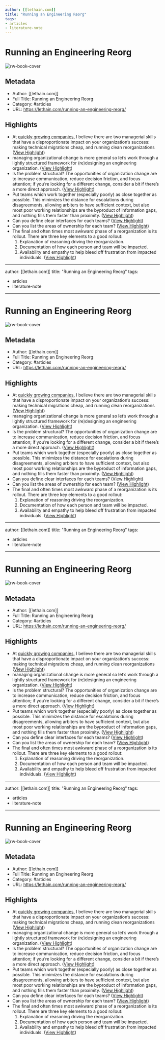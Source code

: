 ```yaml
---
author: [[lethain.com]]
title: "Running an Engineering Reorg"
tags: 
- articles
- literature-note
---
```

# Running an Engineering Reorg

![rw-book-cover](https://lethain.com/static/blog/heroes/reorg-hero.png)

## Metadata
- Author: [[lethain.com]]
- Full Title: Running an Engineering Reorg
- Category: #articles
- URL: https://lethain.com/running-an-engineering-reorg/

## Highlights
- At [quickly growing companies](https://lethain.com/productivity-in-the-age-of-hypergrowth/), I believe there are two managerial skills that have a disproportionate impact on your organization’s success: making technical migrations cheap, and running clean reorganizations ([View Highlight](https://read.readwise.io/read/01grvxs79ppwv9mscqjdfg5tnp))
- managing organizational change is more general so let’s work through a lightly structured framework for (re)designing an engineering organization. ([View Highlight](https://read.readwise.io/read/01grvxsqgttgckjkssg4f7rz69))
- Is the problem structural? The opportunities of organization change are to increase communication, reduce decision friction, and focus attention; if you’re looking for a different change, consider a bit if there’s a more direct approach. ([View Highlight](https://read.readwise.io/read/01grw1r3xp3thjdaj9qxerygp8))
- Put teams which work together (especially poorly) as close together as possible. This minimizes the distance for escalations during disagreements, allowing arbiters to have sufficient context, but also most poor working relationships are the byproduct of information gaps, and nothing fills them faster than proximity. ([View Highlight](https://read.readwise.io/read/01grw1ymmnpxbam0ek45mdx6wz))
- Can you define clear interfaces for each teams? ([View Highlight](https://read.readwise.io/read/01grw1yswbapye6kgda0ft8t8g))
- Can you list the areas of ownership for each team? ([View Highlight](https://read.readwise.io/read/01grw1z2c93kd6erzjyxnz6jxm))
- The final and often times most awkward phase of a reorganization is its rollout. There are three key elements to a good rollout:
  1. Explanation of reasoning driving the reorganization.
  2. Documentation of how each person and team will be impacted.
  3. Availability and empathy to help bleed off frustration from impacted individuals. ([View Highlight](https://read.readwise.io/read/01grw22658z1rkangsvemq2d77))
---
author: [[lethain.com]]
title: "Running an Engineering Reorg"
tags: 
- articles
- literature-note
---
# Running an Engineering Reorg

![rw-book-cover](https://lethain.com/static/blog/heroes/reorg-hero.png)

## Metadata
- Author: [[lethain.com]]
- Full Title: Running an Engineering Reorg
- Category: #articles
- URL: https://lethain.com/running-an-engineering-reorg/

## Highlights
- At [quickly growing companies](https://lethain.com/productivity-in-the-age-of-hypergrowth/), I believe there are two managerial skills that have a disproportionate impact on your organization’s success: making technical migrations cheap, and running clean reorganizations ([View Highlight](https://read.readwise.io/read/01grvxs79ppwv9mscqjdfg5tnp))
- managing organizational change is more general so let’s work through a lightly structured framework for (re)designing an engineering organization. ([View Highlight](https://read.readwise.io/read/01grvxsqgttgckjkssg4f7rz69))
- Is the problem structural? The opportunities of organization change are to increase communication, reduce decision friction, and focus attention; if you’re looking for a different change, consider a bit if there’s a more direct approach. ([View Highlight](https://read.readwise.io/read/01grw1r3xp3thjdaj9qxerygp8))
- Put teams which work together (especially poorly) as close together as possible. This minimizes the distance for escalations during disagreements, allowing arbiters to have sufficient context, but also most poor working relationships are the byproduct of information gaps, and nothing fills them faster than proximity. ([View Highlight](https://read.readwise.io/read/01grw1ymmnpxbam0ek45mdx6wz))
- Can you define clear interfaces for each teams? ([View Highlight](https://read.readwise.io/read/01grw1yswbapye6kgda0ft8t8g))
- Can you list the areas of ownership for each team? ([View Highlight](https://read.readwise.io/read/01grw1z2c93kd6erzjyxnz6jxm))
- The final and often times most awkward phase of a reorganization is its rollout. There are three key elements to a good rollout:
  1. Explanation of reasoning driving the reorganization.
  2. Documentation of how each person and team will be impacted.
  3. Availability and empathy to help bleed off frustration from impacted individuals. ([View Highlight](https://read.readwise.io/read/01grw22658z1rkangsvemq2d77))
---
author: [[lethain.com]]
title: "Running an Engineering Reorg"
tags: 
- articles
- literature-note
---
# Running an Engineering Reorg

![rw-book-cover](https://lethain.com/static/blog/heroes/reorg-hero.png)

## Metadata
- Author: [[lethain.com]]
- Full Title: Running an Engineering Reorg
- Category: #articles
- URL: https://lethain.com/running-an-engineering-reorg/

## Highlights
- At [quickly growing companies](https://lethain.com/productivity-in-the-age-of-hypergrowth/), I believe there are two managerial skills that have a disproportionate impact on your organization’s success: making technical migrations cheap, and running clean reorganizations ([View Highlight](https://read.readwise.io/read/01grvxs79ppwv9mscqjdfg5tnp))
- managing organizational change is more general so let’s work through a lightly structured framework for (re)designing an engineering organization. ([View Highlight](https://read.readwise.io/read/01grvxsqgttgckjkssg4f7rz69))
- Is the problem structural? The opportunities of organization change are to increase communication, reduce decision friction, and focus attention; if you’re looking for a different change, consider a bit if there’s a more direct approach. ([View Highlight](https://read.readwise.io/read/01grw1r3xp3thjdaj9qxerygp8))
- Put teams which work together (especially poorly) as close together as possible. This minimizes the distance for escalations during disagreements, allowing arbiters to have sufficient context, but also most poor working relationships are the byproduct of information gaps, and nothing fills them faster than proximity. ([View Highlight](https://read.readwise.io/read/01grw1ymmnpxbam0ek45mdx6wz))
- Can you define clear interfaces for each teams? ([View Highlight](https://read.readwise.io/read/01grw1yswbapye6kgda0ft8t8g))
- Can you list the areas of ownership for each team? ([View Highlight](https://read.readwise.io/read/01grw1z2c93kd6erzjyxnz6jxm))
- The final and often times most awkward phase of a reorganization is its rollout. There are three key elements to a good rollout:
  1. Explanation of reasoning driving the reorganization.
  2. Documentation of how each person and team will be impacted.
  3. Availability and empathy to help bleed off frustration from impacted individuals. ([View Highlight](https://read.readwise.io/read/01grw22658z1rkangsvemq2d77))
---
author: [[lethain.com]]
title: "Running an Engineering Reorg"
tags: 
- articles
- literature-note
---
# Running an Engineering Reorg

![rw-book-cover](https://lethain.com/static/blog/heroes/reorg-hero.png)

## Metadata
- Author: [[lethain.com]]
- Full Title: Running an Engineering Reorg
- Category: #articles
- URL: https://lethain.com/running-an-engineering-reorg/

## Highlights
- At [quickly growing companies](https://lethain.com/productivity-in-the-age-of-hypergrowth/), I believe there are two managerial skills that have a disproportionate impact on your organization’s success: making technical migrations cheap, and running clean reorganizations ([View Highlight](https://read.readwise.io/read/01grvxs79ppwv9mscqjdfg5tnp))
- managing organizational change is more general so let’s work through a lightly structured framework for (re)designing an engineering organization. ([View Highlight](https://read.readwise.io/read/01grvxsqgttgckjkssg4f7rz69))
- Is the problem structural? The opportunities of organization change are to increase communication, reduce decision friction, and focus attention; if you’re looking for a different change, consider a bit if there’s a more direct approach. ([View Highlight](https://read.readwise.io/read/01grw1r3xp3thjdaj9qxerygp8))
- Put teams which work together (especially poorly) as close together as possible. This minimizes the distance for escalations during disagreements, allowing arbiters to have sufficient context, but also most poor working relationships are the byproduct of information gaps, and nothing fills them faster than proximity. ([View Highlight](https://read.readwise.io/read/01grw1ymmnpxbam0ek45mdx6wz))
- Can you define clear interfaces for each teams? ([View Highlight](https://read.readwise.io/read/01grw1yswbapye6kgda0ft8t8g))
- Can you list the areas of ownership for each team? ([View Highlight](https://read.readwise.io/read/01grw1z2c93kd6erzjyxnz6jxm))
- The final and often times most awkward phase of a reorganization is its rollout. There are three key elements to a good rollout:
  1. Explanation of reasoning driving the reorganization.
  2. Documentation of how each person and team will be impacted.
  3. Availability and empathy to help bleed off frustration from impacted individuals. ([View Highlight](https://read.readwise.io/read/01grw22658z1rkangsvemq2d77))
